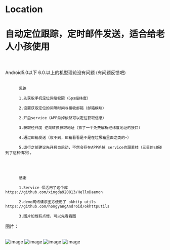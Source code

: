 # Location
# 自动定位跟踪，定时邮件发送，适合给老人小孩使用<br> <br> 

   Android5.0以下 6.0.以上的机型理论没有问题 (有问题反馈吧)<br> <br> 
     
 
          思路
          
          1.先获取手机定位网络权限（Gps经纬度）
          
          2.设置获取定位的间隔时间与接收邮箱（邮箱模块）

          2.开启service（APP杀掉依然可以定位获取信息）
          
          3.获取经纬度 逆向转换获取地址（抓了一个免费解析经纬度地址的接口）

          4.通过邮箱发送（收不到，邮箱看看是不是在垃圾箱里面之类的~）
          
          5.运行之前建议先开启自启动，不然会存在APP杀掉 service也跟着挂（三星的s8碰到了这种情况）。
<br> <br> 

          感谢
          
          1.Service 保活用了这个库 https://github.com/xingda920813/HelloDaemon
          
          2.demo网络请求图方便用了 okhttp utils https://github.com/hongyangAndroid/okhttputils
          
          3.图片加载有点慢，可以先看看图
          
         

图片：<br> <br> 


 ![image](https://github.com/qq2068254/Location/blob/master/screenshots/1.jpg)
  ![image](https://github.com/qq2068254/Location/blob/master/screenshots/2.jpg)
   ![image](https://github.com/qq2068254/Location/blob/master/screenshots/3.jpg)
    ![image](https://github.com/qq2068254/Location/blob/master/screenshots/4.jpg)

